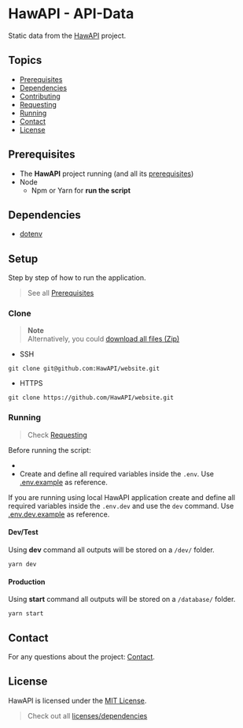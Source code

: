 # HawAPI - API-Data

Static data from the [HawAPI](https://github.com/HawAPI/HawAPI) project.

## Topics

- [Prerequisites](#prerequisites)
- [Dependencies](#dependencies)
- [Contributing](./docs/CONTRIBUTING.md)
- [Requesting](./docs/REQUESTTING.md)
- [Running](#running)
- [Contact](#contact)
- [License](#license)

## Prerequisites

- The **HawAPI** project running (and all its [prerequisites](https://github.com/HawAPI/HawAPI/blob/main/docs/GETTING_STARTED.md#prerequisites))
- Node
  - Npm or Yarn for **run the script**

## Dependencies

- [dotenv](https://www.npmjs.com/package/dotenv)

## Setup

Step by step of how to run the application.

> See all [Prerequisites](#prerequisites)

### Clone

> **Note** \
> Alternatively, you could [download all files (Zip)](https://github.com/HawAPI/website/archive/refs/heads/main.zip)

- SSH

```
git clone git@github.com:HawAPI/website.git
```

- HTTPS

```
git clone https://github.com/HawAPI/website.git
```

### Running

> Check [Requesting](./docs/REQUESTTING.md)

Before running the script:

-
- Create and define all required variables inside the `.env`. Use [.env.example](.env.example) as reference.

If you are running using local HawAPI application create and define all required variables inside the `.env.dev` and use the `dev` command. Use [.env.dev.example](.env.dev.example) as reference.

#### Dev/Test

Using **dev** command all outputs will be stored on a `/dev/` folder.

```
yarn dev
```

#### Production

Using **start** command all outputs will be stored on a `/database/` folder.

```
yarn start
```

## Contact

For any questions about the project: [Contact](https://github.com/HawAPI/HawAPI#contact).

## License

HawAPI is licensed under the [MIT License](https://github.com/HawAPI/website/blob/main/LICENSE).

> Check out all [licenses/dependencies](https://hawapi.theproject.id/docs/about/#licenses)
